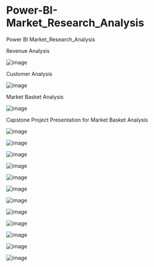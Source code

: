 # Power-BI-Market_Research_Analysis
Power BI Market_Research_Analysis

Revenue Analysis

![image](https://github.com/user-attachments/assets/133461f7-e4c1-40c5-8984-63c90bdb6861)

Customer Analysis

![image](https://github.com/user-attachments/assets/f342c483-f2d8-445e-a5ee-79d37a9a473c)

Market Basket Analysis

![image](https://github.com/user-attachments/assets/59261cc6-1198-45ba-8925-2752038da198)

Capstone Project Presentation for Market Basket Analysis

![image](https://github.com/user-attachments/assets/484244d4-ce99-4573-b593-656d16c5d100)

![image](https://github.com/user-attachments/assets/24702914-ec84-4d6b-8e2d-dd7cec9f201d)

![image](https://github.com/user-attachments/assets/9a5c0b68-fdb3-4b15-a4e0-f6dfd7e67e0d)

![image](https://github.com/user-attachments/assets/d697234f-90c4-49ef-9602-bef059f02c95)

![image](https://github.com/user-attachments/assets/49f271aa-d1b6-4712-9625-d63d0134f5c0)

![image](https://github.com/user-attachments/assets/eb6dfe1d-ab0e-4237-aecc-f031bbd52cdb)

![image](https://github.com/user-attachments/assets/27b87a4c-06fc-423f-b2dc-afa849125c75)

![image](https://github.com/user-attachments/assets/7bc2b952-f7b1-4f8d-9ba4-9d88009270f2)

![image](https://github.com/user-attachments/assets/b1b0d0c8-f20d-40d5-95f5-9182c6b280f3)

![image](https://github.com/user-attachments/assets/166638d4-c022-4db5-bb91-b7da0e7a53f5)

![image](https://github.com/user-attachments/assets/63aafcc0-7e4f-489b-9381-a55aea90cb01)

![image](https://github.com/user-attachments/assets/264132ec-789c-4fe2-8794-925d9ae71376)


